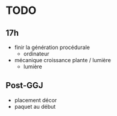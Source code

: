 # TODO

## 17h

- finir la génération procédurale
  - ordinateur
- mécanique croissance plante / lumière
  - lumière


## Post-GGJ

- placement décor
- paquet au début
